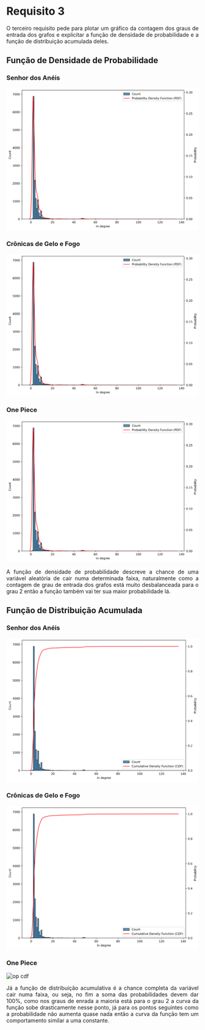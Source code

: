 <h1>Requisito 3</h1>

<p align=justify>
O terceiro requisito pede para plotar um gráfico da contagem dos graus de entrada dos grafos e explicitar a função de densidade de probabilidade  e a função de distribuição acumulada deles.
</p>

<h2>Função de Densidade de Probabilidade</h2>

<h3>Senhor dos Anéis</h3>

![lotr pdf](https://github.com/ViniciusBulhoes/AED2/blob/main/U3T1/Requisito_03/img/lotr_probability_density_function.png)

<h3>Crônicas de Gelo e Fogo</h3>

![asoiaf pdf](https://github.com/ViniciusBulhoes/AED2/blob/main/U3T1/Requisito_03/img/asoiaf_probability_density_function.png)

<h3>One Piece</h3>

![op pdf](https://github.com/ViniciusBulhoes/AED2/blob/main/U3T1/Requisito_03/img/one_piece_probability_density_function.png)

<p align=justify>
A função de densidade de probabilidade descreve a chance de uma variável aleatória de cair numa determinada faixa, naturalmente como a contagem de grau de entrada dos grafos está muito desbalanceada para o grau 2 então a função também vai ter sua maior probabilidade lá.
</p>

<h2>Função de Distribuição Acumulada</h2>

<h3>Senhor dos Anéis</h3>

![lotr cdf](https://github.com/ViniciusBulhoes/AED2/blob/main/U3T1/Requisito_03/img/lotr_cumulative_density_function.png)

<h3>Crônicas de Gelo e Fogo</h3>

![asoiaf cdf](https://github.com/ViniciusBulhoes/AED2/blob/main/U3T1/Requisito_03/img/asoiaf_cumulative_density_function.png)

<h3>One Piece</h3>

![op cdf](https://github.com/ViniciusBulhoes/AED2/blob/main/U3T1/Requisito_03/img/asoaif_cumulative_density_function.png)

<p align=justify>
Já a função de distribuição acumulativa é a chance completa da variável cair numa faixa, ou seja, no fim a soma das probabilidades devem dar 100%, como nos graus de enrada a maioria está para o grau 2 a curva da função sobe drasticamente nesse ponto, já para os pontos seguintes como a probabilidade não aumenta quase nada então a curva da função tem um comportamento similar a uma constante.
</p>
